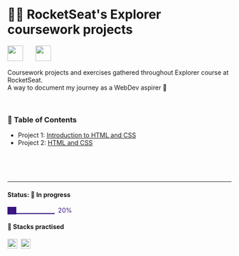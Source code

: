# 👨‍🚀 RocketSeat's Explorer coursework projects


<img src="https://www.rocketseat.com.br/_next/image?url=%2Fassets%2Flogos%2Frocketseat.svg&w=256&q=100" height="35">&nbsp;&nbsp;&nbsp;&nbsp;&nbsp;&nbsp; <img src="https://www.rocketseat.com.br/_next/image?url=%2Fassets%2Flogos%2Fexplorer.svg&w=256&q=75" height="35">&nbsp;

Coursework projects and exercises gathered throughout Explorer course at RocketSeat.  
A way to document my journey as a WebDev aspirer 🚀

<br/>

### 📌 Table of Contents

- Project 1: [Introduction to HTML and CSS](./project-01)
- Project 2: [HTML and CSS](./projeto-02)

<br/>
<br/>
<br/>

---

#### Status: 🚧 In progress

<p style="color:#381480"> ██▁▁▁▁▁▁▁▁ &nbsp;20% </p>

#### 🧰 Stacks practised

<img src="https://img.shields.io/badge/CSS3-381480?style=flat&logo=css3" alt="css3 Badge" height="22">&nbsp;
<img src="https://img.shields.io/badge/HTML5-381480?style=flat&logo=html5" alt="html5 Badge" height="22">&nbsp;

